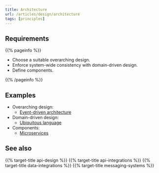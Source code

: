 ```yaml
---
title: Architecture
url: /articles/design/architecture
tags: [principles]
---
```


## Requirements

{{% pageinfo %}}

* Choose a suitable overarching design.
* Enforce system-wide consistency with domain-driven design.
* Define components.

{{% /pageinfo %}}

## Examples

* Overarching design:
  * [Event-driven architecture](https://en.wikipedia.org/wiki/Event-driven_architecture)
* Domain-driven design:
  * [Ubiquitous language](https://martinfowler.com/bliki/UbiquitousLanguage.html)
* Components:
  * [Microservices](https://microservices.io/)

## See also

{{% target-title api-design %}}
{{% target-title api-integrations %}}
{{% target-title data-integrations %}}
{{% target-title messaging-systems %}}
